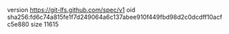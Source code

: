 version https://git-lfs.github.com/spec/v1
oid sha256:fd6c74a815fe1f7d249064a6c137abee910f449fbd98d2c0dcdff10acfc5e880
size 11615
